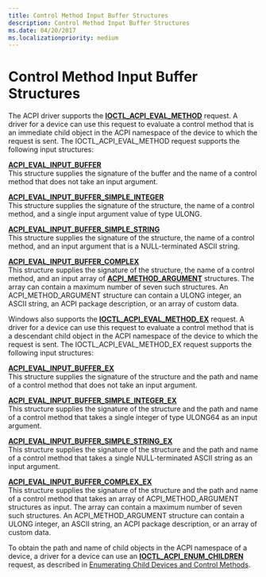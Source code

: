 ```yaml
---
title: Control Method Input Buffer Structures
description: Control Method Input Buffer Structures
ms.date: 04/20/2017
ms.localizationpriority: medium
---
```


# Control Method Input Buffer Structures


The ACPI driver supports the [**IOCTL\_ACPI\_EVAL\_METHOD**](/windows-hardware/drivers/ddi/acpiioct/ni-acpiioct-ioctl_acpi_eval_method) request. A driver for a device can use this request to evaluate a control method that is an immediate child object in the ACPI namespace of the device to which the request is sent. The IOCTL\_ACPI\_EVAL\_METHOD request supports the following input structures:

<a href="" id="acpi-eval-input-buffer"></a>[**ACPI\_EVAL\_INPUT\_BUFFER**](/windows-hardware/drivers/ddi/acpiioct/ns-acpiioct-_acpi_eval_input_buffer_v1)  
This structure supplies the signature of the buffer and the name of a control method that does not take an input argument.

<a href="" id="acpi-eval-input-buffer-simple-integer"></a>[**ACPI\_EVAL\_INPUT\_BUFFER\_SIMPLE\_INTEGER**](/windows-hardware/drivers/ddi/acpiioct/ns-acpiioct-_acpi_eval_input_buffer_simple_integer_v1)  
This structure supplies the signature of the structure, the name of a control method, and a single input argument value of type ULONG.

<a href="" id="acpi-eval-input-buffer-simple-string"></a>[**ACPI\_EVAL\_INPUT\_BUFFER\_SIMPLE\_STRING**](/windows-hardware/drivers/ddi/acpiioct/ns-acpiioct-_acpi_eval_input_buffer_simple_string_v1)  
This structure supplies the signature of the structure, the name of a control method, and an input argument that is a NULL-terminated ASCII string.

<a href="" id="acpi-eval-input-buffer-complex"></a>[**ACPI\_EVAL\_INPUT\_BUFFER\_COMPLEX**](/windows-hardware/drivers/ddi/acpiioct/ns-acpiioct-_acpi_eval_input_buffer_complex_v1)  
This structure supplies the signature of the structure, the name of a control method, and an input array of [**ACPI\_METHOD\_ARGUMENT**](/windows-hardware/drivers/ddi/acpiioct/ns-acpiioct-_acpi_method_argument_v1) structures. The array can contain a maximum number of seven such structures. An ACPI\_METHOD\_ARGUMENT structure can contain a ULONG integer, an ASCII string, an ACPI package description, or an array of custom data.

Windows also supports the [**IOCTL\_ACPI\_EVAL\_METHOD\_EX**](/windows-hardware/drivers/ddi/acpiioct/ni-acpiioct-ioctl_acpi_eval_method_ex) request. A driver for a device can use this request to evaluate a control method that is a descendant child object in the ACPI namespace of the device to which the request is sent. The IOCTL\_ACPI\_EVAL\_METHOD\_EX request supports the following input structures:

<a href="" id="acpi-eval-input-buffer-ex"></a>[**ACPI\_EVAL\_INPUT\_BUFFER\_EX**](/windows-hardware/drivers/ddi/acpiioct/ns-acpiioct-_acpi_eval_input_buffer_v1_ex)  
This structure supplies the signature of the structure and the path and name of a control method that does not take an input argument.

<a href="" id="acpi-eval-input-buffer-simple-integer-ex"></a>[**ACPI\_EVAL\_INPUT\_BUFFER\_SIMPLE\_INTEGER\_EX**](/windows-hardware/drivers/ddi/acpiioct/ns-acpiioct-_acpi_eval_input_buffer_simple_integer_v1_ex)  
This structure supplies the signature of the structure and the path and name of a control method that takes a single integer of type ULONG64 as an input argument.

<a href="" id="acpi-eval-input-buffer-simple-string-ex"></a>[**ACPI\_EVAL\_INPUT\_BUFFER\_SIMPLE\_STRING\_EX**](/windows-hardware/drivers/ddi/acpiioct/ns-acpiioct-_acpi_eval_input_buffer_simple_string_v1_ex)  
This structure supplies the signature of the structure and the path and name of a control method that takes a single NULL-terminated ASCII string as an input argument.

<a href="" id="acpi-eval-input-buffer-complex-ex"></a>[**ACPI\_EVAL\_INPUT\_BUFFER\_COMPLEX\_EX**](/windows-hardware/drivers/ddi/acpiioct/ns-acpiioct-_acpi_eval_input_buffer_complex_v1_ex)  
This structure supplies the signature of the structure and the path and name of a control method that takes an array of ACPI\_METHOD\_ARGUMENT structures as input. The array can contain a maximum number of seven such structures. An ACPI\_METHOD\_ARGUMENT structure can contain a ULONG integer, an ASCII string, an ACPI package description, or an array of custom data.

To obtain the path and name of child objects in the ACPI namespace of a device, a driver for a device can use an [**IOCTL\_ACPI\_ENUM\_CHILDREN**](/windows-hardware/drivers/ddi/acpiioct/ni-acpiioct-ioctl_acpi_enum_children) request, as described in [Enumerating Child Devices and Control Methods](enumerating-child-devices-and-control-methods.md).
